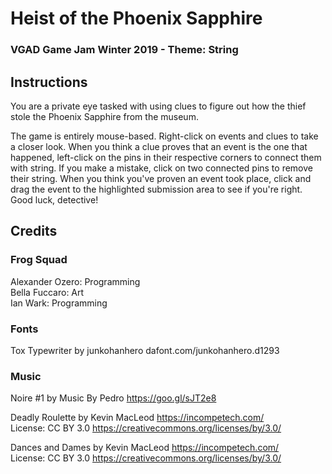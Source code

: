 # Heist of the Phoenix Sapphire
### VGAD Game Jam Winter 2019 - Theme: String

## Instructions

You are a private eye tasked with using clues to figure out how the thief stole the Phoenix Sapphire from the museum.

The game is entirely mouse-based. Right-click on events and clues to take a closer look. When you think a clue proves 
that an event is the one that happened, left-click on the pins in their respective corners to connect them with string. 
If you make a mistake, click on two connected pins to remove their string. When you think you've proven an event took place,
click and drag the event to the highlighted submission area to see if you're right. Good luck, detective!

## Credits

### Frog Squad

Alexander Ozero: Programming  
Bella Fuccaro: Art  
Ian Wark: Programming  

### Fonts

Tox Typewriter by junkohanhero
dafont.com/junkohanhero.d1293

### Music

Noire #1 by Music By Pedro https://goo.gl/sJT2e8

Deadly Roulette by Kevin MacLeod https://incompetech.com/   
License: CC BY 3.0 https://creativecommons.org/licenses/by/3.0/ 

Dances and Dames by Kevin MacLeod https://incompetech.com/   
License: CC BY 3.0 https://creativecommons.org/licenses/by/3.0/   